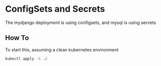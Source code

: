 # ConfigSets and Secrets

The mydjango deployment is using configsets, and mysql is using secrets

## How To

To start this, assuming a clean kubernetes environment

```bash
kubectl apply -k ./
```
